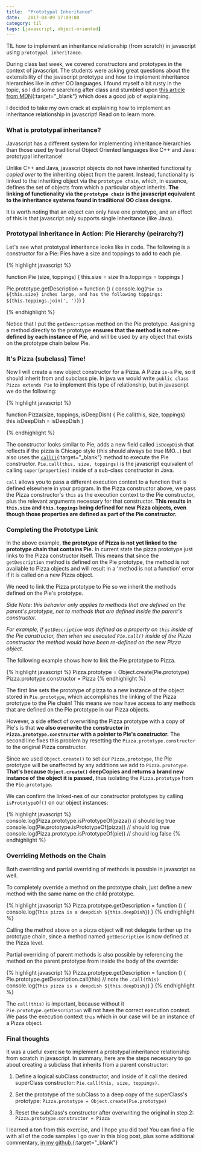 ```yaml
---
title:  "Prototypal Inheritance"
date:   2017-04-09 17:09:00
category: til
tags: [javascript, object-oriented]
---
```


TIL how to implement an inheritance relationship (from scratch) in javascript using `prototypal inheritance`.

During class last week, we covered constructors and prototypes in the context of javascript. The students were asking great questions about the extensibility of the javascript prototype and how to implement inheritance hierarchies like in other OO languages. I found myself a bit rusty in the topic, so I did some searching after class and stumbled upon [this article from MDN][tldr]{:target="_blank"} which does a good job of explaining.

I decided to take my own crack at explaining how to implement an inheritance relationship in javascript! Read on to learn more.

### What is prototypal inheritance?

Javascript has a different system for implementing inheritance hierarchies than those used by traditional Object Oriented languages like C++ and Java: prototypal inheritance!

Unlike C++ and Java, javascript objects do not have inherited functionality *copied over* to the inheriting object from the parent. Instead, functionality is linked to the inheriting object via the `prototype chain`, which, in essence, defines the set of objects from which a particular object inherits. **The linking of functionality via the `prototype chain` is the javascript equivalent to the inheritance systems found in traditional OO class designs.**

It is worth noting that an object can only have one prototype, and an effect of this is that javascript only supports single inheritance (like Java).

### Prototypal Inheritance in Action: Pie Hierarchy (peirarchy?)

Let's see what prototypal inheritance looks like in code. The following is a constructor for a Pie: Pies have a size and toppings to add to each pie.

{% highlight javascript %}

function Pie (size, toppings) {
  this.size = size
  this.toppings = toppings
}

Pie.prototype.getDescription = function () {
  console.log(`Pie is ${this.size} inches large,
    and has the following toppings: ${this.toppings.join(', ')}`)
}

{% endhighlight %}

Notice that I put the `getDescription` method on the Pie prototype. Assigning a method directly to the prototype **ensures that the method is not re-defined by each instance of Pie**, and will be used by any object that exists on the prototype chain below Pie.

### It's Pizza (subclass) Time!

Now I will create a new object constructor for a Pizza. A Pizza `is-a` Pie, so it should inherit from and subclass pie. In java we would write `public class Pizza extends Pie` to implement this type of relationship, but in javascript we do the following:

{% highlight javascript %}

  function Pizza(size, toppings, isDeepDish) {
    Pie.call(this, size, toppings)
    this.isDeepDish = isDeepDish
  }

{% endhighlight %}

The constructor looks similar to Pie, adds a new field called `isDeepDish` that reflects if the pizza is Chicago style (this should always be true IMO...) but also uses the [`call()`][call]{:target="_blank"} method to execute the Pie constructor. `Pie.call(this, size, toppings)` is the javascript equivalent of calling `super(properties)` inside of a sub-class constructor in Java.

`call` allows you to pass a different execution context to a function that is defined elsewhere in your program. In the Pizza constructor above, we pass the Pizza constructor's `this` as the execution context to the Pie constructor, plus the relevant arguments necessary for that constructor. **This results in `this.size` and `this.toppings` being defined for new Pizza objects, even though those properties are defined as part of the Pie constructor.**

### Completing the Prototype Link

In the above example, **the prototype of Pizza is not yet linked to the prototype chain that contains Pie.** In current state the pizza prototype just links to the Pizza constructor itself. This means that since the `getDescription` method is defined on the Pie prototype, the method is not available to Pizza objects and will result in a 'method is not a function' error if it is called on a new Pizza object.

We need to link the Pizza prototype to Pie so we inherit the methods defined on the Pie's prototype.

*Side Note: this behavior only applies to methods that are defined on the parent's prototype, not to methods that are defined inside the parent's constructor.*

*For example, if `getDescription` was defined as a property on `this` inside of the Pie constructor, then when we executed `Pie.call()` inside of the Pizza constructor the method would have been re-defined on the new Pizza object.*

The following example shows how to link the Pie prototype to Pizza.

{% highlight javascript %}
  Pizza.prototype = Object.create(Pie.prototype)
  Pizza.prototype.constructor = Pizza
{% endhighlight %}

The first line sets the prototype of pizza to a new instance of the object stored in `Pie.prototype`, which accomplishes the linking of the Pizza prototype to the Pie chain! This means we now have access to any methods that are defined on the Pie prototype in our Pizza objects.

However, a side effect of overwriting the Pizza prototype with a copy of Pie's is that **we also overwrite the constructor in `Pizza.prototype.constructor` with a pointer to Pie's constructor.** The second line fixes this problem by resetting the `Pizza.prototype.constructor` to the original Pizza constructor.

Since we used `Object.create()` to set our `Pizza.prototype`, the Pie prototype will be unaffected by any additions we add to `Pizza.prototype`. **That's because `Object.create()` deepCopies and returns a brand new instance of the object it is passed,** thus isolating the `Pizza.prototype` from the `Pie.prototype`.

We can confirm the linked-nes of our constructor prototypes by calling `isPrototypeOf()` on our object instances:

{% highlight javascript %}
  console.log(Pizza.prototype.isPrototypeOf(pizza)) // should log true
  console.log(Pie.prototype.isPrototypeOf(pizza)) // should log true
  console.log(Pizza.prototype.isPrototypeOf(pie)) // should log false
{% endhighlight %}

### Overriding Methods on the Chain

Both overriding and partial overriding of methods is possible in javascript as well.

To completely override a method on the prototype chain, just define a new method with the same name on the child prototype.

{% highlight javascript %}
  Pizza.prototype.getDescription = function () {
    console.log(`This pizza is a deepdish ${this.deepDish}`)
  }
{% endhighlight %}

Calling the method above on a pizza object will not delegate farther up the prototype chain, since a method named `getDescription` is now defined at the Pizza level.

Partial overriding of parent methods is also possible by referencing the method on the parent prototype from inside the body of the override:

{% highlight javascript %}
  Pizza.prototype.getDescription = function () {
    Pie.prototype.getDescription.call(this) // note the `.call(this)`
    console.log(`This pizza is a deepdish ${this.deepDish}`)
  }
{% endhighlight %}

The `call(this)` is important, because without it `Pie.prototype.getDescription` will not have the correct execution context. We pass the execution context `this` which in our case will be an instance of a Pizza object.

### Final thoughts

It was a useful exercise to implement a prototypal inheritance relationship from scratch in javascript. In summary, here are the steps necessary to go about creating a subclass that inherits from a parent constructor:

1) Define a logical subClass constructor, and inside of it call the desired superClass constructor: `Pie.call(this, size, toppings)`.

2) Set the prototype of the subClass to a deep copy of the superClass's prototype: `Pizza.prototype = Object.create(Pie.prototype)`

3) Reset the subClass's constructor after overwriting the original in step 2: `Pizza.prototype.constructor = Pizza`

I learned a ton from this exercise, and I hope you did too! You can find a file with all of the code samples I go over in this blog post, plus some additional commentary, [in my github.][gh]{:target="_blank"}

[tldr]: https://developer.mozilla.org/en-US/docs/Learn/JavaScript/Objects/Inheritance
[call]: https://developer.mozilla.org/en-US/docs/Web/JavaScript/Reference/Global_Objects/Function/call
[gh]: https://github.com/bambielli/jspractice/blob/master/constructorExample.js
